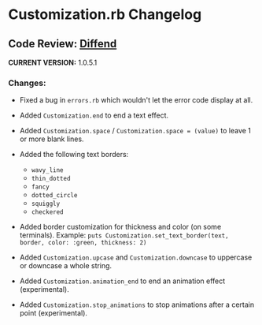 # Customization.rb Changelog

## Code Review: [Diffend](https://my.diffend.io/gems/customization/1.0.5/1.0.5.1)

**CURRENT VERSION:** 1.0.5.1

### Changes:

- Fixed a bug in `errors.rb` which wouldn't let the error code display at all.
- Added `Customization.end` to end a text effect.
- Added `Customization.space` / `Customization.space = (value)` to leave 1 or more blank lines.
- Added the following text borders:
  - `wavy_line`
  - `thin_dotted`
  - `fancy`
  - `dotted_circle`
  - `squiggly`
  - `checkered`

- Added border customization for thickness and color (on some terminals).
  Example: `puts Customization.set_text_border(text, border, color: :green, thickness: 2)`

- Added `Customization.upcase` and `Customization.downcase` to uppercase or downcase a whole string.
- Added `Customization.animation_end` to end an animation effect (experimental).
- Added `Customization.stop_animations` to stop animations after a certain point (experimental).
